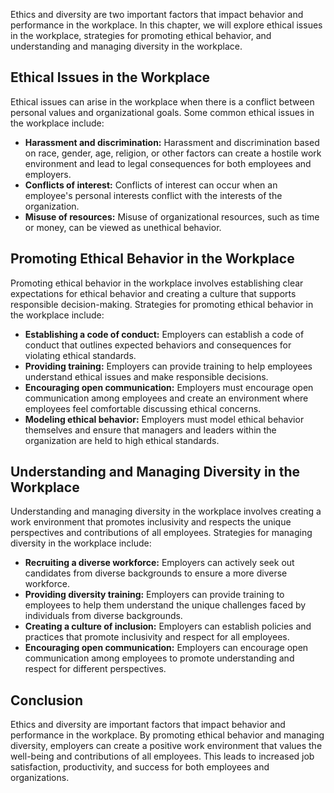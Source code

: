 
Ethics and diversity are two important factors that impact behavior and performance in the workplace. In this chapter, we will explore ethical issues in the workplace, strategies for promoting ethical behavior, and understanding and managing diversity in the workplace.

Ethical Issues in the Workplace
-------------------------------

Ethical issues can arise in the workplace when there is a conflict between personal values and organizational goals. Some common ethical issues in the workplace include:

* **Harassment and discrimination:** Harassment and discrimination based on race, gender, age, religion, or other factors can create a hostile work environment and lead to legal consequences for both employees and employers.
* **Conflicts of interest:** Conflicts of interest can occur when an employee's personal interests conflict with the interests of the organization.
* **Misuse of resources:** Misuse of organizational resources, such as time or money, can be viewed as unethical behavior.

Promoting Ethical Behavior in the Workplace
-------------------------------------------

Promoting ethical behavior in the workplace involves establishing clear expectations for ethical behavior and creating a culture that supports responsible decision-making. Strategies for promoting ethical behavior in the workplace include:

* **Establishing a code of conduct:** Employers can establish a code of conduct that outlines expected behaviors and consequences for violating ethical standards.
* **Providing training:** Employers can provide training to help employees understand ethical issues and make responsible decisions.
* **Encouraging open communication:** Employers must encourage open communication among employees and create an environment where employees feel comfortable discussing ethical concerns.
* **Modeling ethical behavior:** Employers must model ethical behavior themselves and ensure that managers and leaders within the organization are held to high ethical standards.

Understanding and Managing Diversity in the Workplace
-----------------------------------------------------

Understanding and managing diversity in the workplace involves creating a work environment that promotes inclusivity and respects the unique perspectives and contributions of all employees. Strategies for managing diversity in the workplace include:

* **Recruiting a diverse workforce:** Employers can actively seek out candidates from diverse backgrounds to ensure a more diverse workforce.
* **Providing diversity training:** Employers can provide training to employees to help them understand the unique challenges faced by individuals from diverse backgrounds.
* **Creating a culture of inclusion:** Employers can establish policies and practices that promote inclusivity and respect for all employees.
* **Encouraging open communication:** Employers can encourage open communication among employees to promote understanding and respect for different perspectives.

Conclusion
----------

Ethics and diversity are important factors that impact behavior and performance in the workplace. By promoting ethical behavior and managing diversity, employers can create a positive work environment that values the well-being and contributions of all employees. This leads to increased job satisfaction, productivity, and success for both employees and organizations.

